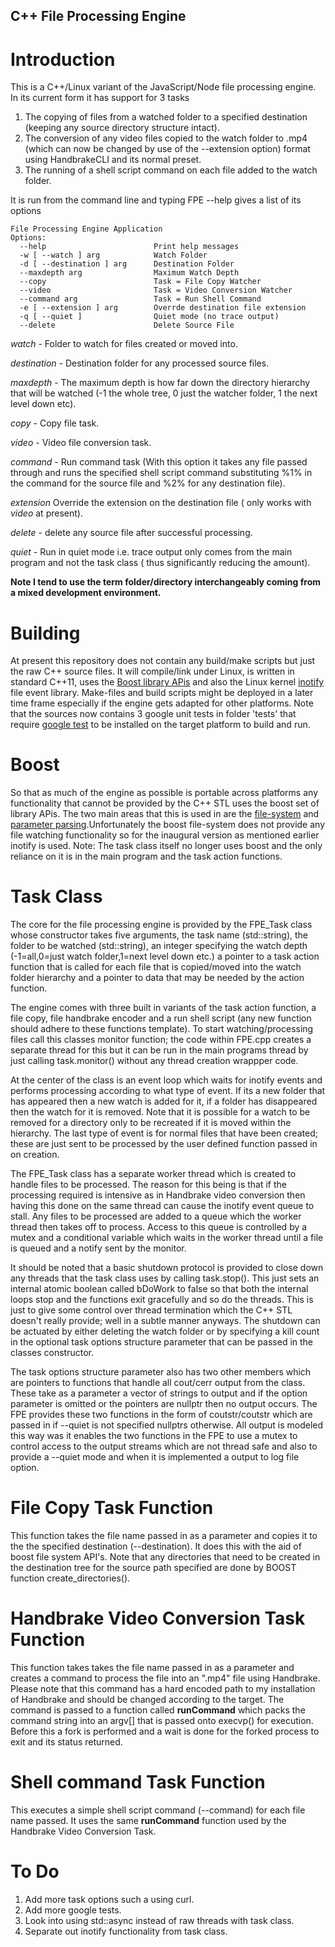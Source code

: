## C++ File Processing Engine ##

# Introduction #

This is a C++/Linux variant of the JavaScript/Node file processing engine. In its current form it has support for 3 tasks 

1. The copying of files from a watched folder to a specified destination (keeping any source directory structure intact).
1. The conversion of any video files copied to the watch folder to .mp4 (which can now be changed by use of the --extension option) format using HandbrakeCLI and its normal preset. 
1. The running of a shell script command on each file added to the watch folder.

It is run from the command line and typing FPE --help gives a list of its options

    File Processing Engine Application
    Options:
      --help 					 	Print help messages
      -w [ --watch ] arg 			Watch Folder
      -d [ --destination ] arg	 	Destination Folder
      --maxdepth arg  				Maximum Watch Depth
      --copy  						Task = File Copy Watcher
      --video 						Task = Video Conversion Watcher
      --command arg   				Task = Run Shell Command
      -e [ --extension ] arg  		Overrde destination file extension
      -q [ --quiet ]                Quiet mode (no trace output)
      --delete						Delete Source File
 
*watch* - Folder to watch for files created or moved into.

*destination* - Destination folder for any processed source files.

*maxdepth* - The maximum depth is how far down  the directory hierarchy that will be watched (-1 the whole tree, 0 just the watcher folder, 1 the next level down etc).

*copy* - Copy file task.

*video* - Video file conversion task.

*command* - Run command task (With this option it takes any file passed through and runs the specified shell script command substituting %1% in the command for the source file and %2% for any destination file).

*extension* Override the extension on the destination file ( only works with *video* at present).

*delete* - delete any source file after successful processing.

*quiet* - Run in quiet mode i.e. trace output only comes from the main program and not the task class ( thus significantly reducing the amount).

**Note I tend to use the term folder/directory interchangeably coming from a mixed development environment.**

# Building #

At present this repository does not contain any build/make scripts but just the raw C++ source files. It will compile/link under Linux, is written in standard C++11, uses the [Boost library APis](http://www.boost.org/) and also the Linux kernel [inotify](https://en.wikipedia.org/wiki/Inotify) file event library. Make-files and build scripts might be deployed in a later time frame especially if the engine gets adapted for other platforms. Note that the sources now contains 3 google unit tests in folder 'tests' that require [google test](https://github.com/google/googletest) to be installed on the target platform to build and run.

# Boost #

So that as much of the engine as possible is portable across platforms any functionality that cannot be provided by the C++ STL uses the boost set of library APis. The two main areas that this is used in are the [file-system](http://www.boost.org/doc/libs/1_62_0/libs/filesystem/doc/index.htm) and [parameter parsing](http://www.boost.org/doc/libs/1_62_0/libs/parameter/doc/html/index.html).Unfortunately the boost file-system does not provide any file watching functionality so for the inaugural version as mentioned earlier  inotify is used. Note: The task class itself no longer uses boost and the only reliance on it is in the main program and the task action functions.

# Task Class #

The core for the file processing engine is provided by the FPE_Task class whose constructor takes five arguments, the task name (std::string), the folder to be watched (std::string), an integer specifying the watch depth (-1=all,0=just watch folder,1=next level down etc.) a pointer to a task action function that is called for each file that is copied/moved into the watch folder hierarchy and a pointer to data that may be needed by the action function.

The engine comes with three built in variants of the task action function, a file copy, file handbrake encoder and a run shell script (any new function should adhere to these functions template). To start watching/processing files call this classes monitor function; the code within FPE.cpp creates a separate thread for this but it can be run in the main programs thread by just calling task.monitor() without any thread creation wrappper code.

At the center of the class is an event loop which waits for inotify events and performs processing according to what type of event. If its a new folder that has appeared then a new watch is added for it, if a folder has disappeared then the watch for it is removed. Note that it is possible for a watch to be removed for a directory only to be recreated if it is moved within the hierarchy. The last type of event is for normal files that have been created; these are just sent to be processed by the user defined function passed in on creation.

The FPE_Task class has a separate worker thread which is created to handle files to be processed. The reason for this being is that if the processing required is intensive as in Handbrake video conversion then having this done on the same thread can cause the inotify event queue to stall. Any files to be processed are added to a queue which the worker thread then takes off to process. Access to this queue is controlled by a mutex and a conditional variable which waits in the worker thread until a file is queued and a notify sent by the monitor.

It should be noted that a basic shutdown protocol is provided to close down any threads that the task class uses by calling task.stop(). This just sets an internal atomic boolean called bDoWork to false so that both the internal loops stop and the functions exit gracefully and so do the threads. This is just to give some control over thread termination which the C++ STL doesn't really provide; well in a subtle manner anyways. The shutdown can be actuated by either deleting the watch folder or by specifying a kill count in the optional task options structure parameter that can be passed in the classes constructor.

The task options structure parameter also has two other members which are pointers to functions that handle all cout/cerr output from the class. These take as a parameter a vector of strings to output and if the option parameter is omitted or the pointers are nullptr then no output occurs. The FPE provides these two functions in the form of coutstr/coutstr which are passed in if --quiet is not specified nullptrs otherwise. All output is modeled this way was it enables the two functions in the FPE to use a mutex to control access to the output streams which are not thread safe and also to provide a --quiet mode and when it is implemented a output to log file option.

# File Copy Task Function #

This function takes the file name  passed in as a parameter and copies it to  the the specified destination (--destination). It does this with the aid of boost file system API's. Note that any directories that need to be created in the destination tree for the source path specified are done by BOOST function create_directories().

# Handbrake Video Conversion Task Function #

This function takes takes the file name passed in as a parameter and creates a command to process the file into an ".mp4" file using Handbrake. Please note that this command has a hard encoded path to my installation of Handbrake and should be changed according to the target. The command is passed to a function called **runCommand** which packs the command string into an argv[] that is  passed onto execvp() for execution. Before this a fork is performed and a wait is done for the forked process to exit and its status returned.

# Shell command Task Function #

This executes a simple shell script command (--command) for each file name passed. It uses the same **runCommand** function used by the Handbrake Video Conversion Task.

# To Do #

1. Add more task options such a using curl.
2. Add more google tests.
3. Look into using std::async instead of raw threads with task class.
4. Separate out inotify functionality from task class.



